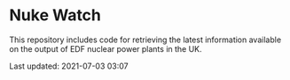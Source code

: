 # Nuke Watch

This repository includes code for retrieving the latest information available on the output of EDF nuclear power plants in the UK.

Last updated: 2021-07-03 03:07
